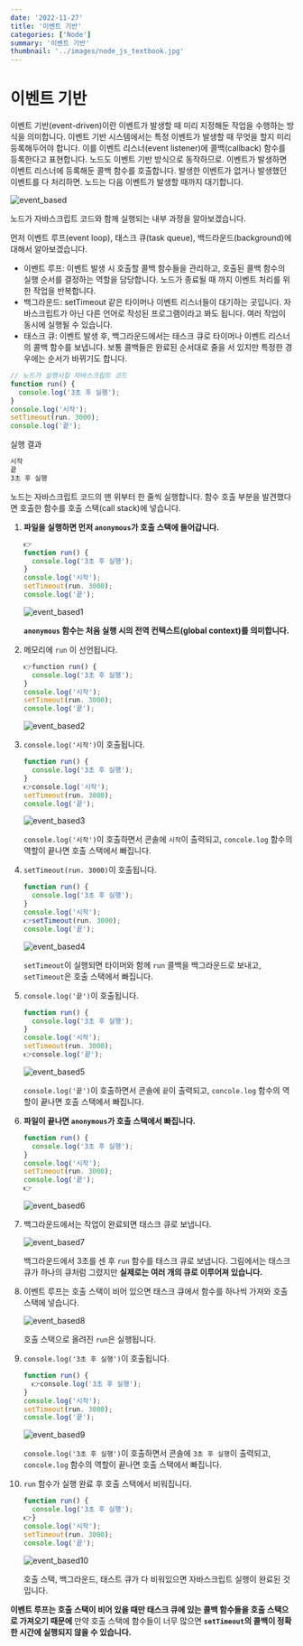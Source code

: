 ```yaml
---
date: '2022-11-27'
title: '이벤트 기반'
categories: ['Node']
summary: '이벤트 기반'
thumbnail: '../images/node_js_textbook.jpg'
---
```


# 이벤트 기반

이벤트 기반(event-driven)이란 이벤트가 발생할 때 미리 지정해둔 작업을 수행하는 방식을 의미합니다. 이벤트 기반 시스템에서는 특정 이벤트가 발생할 때 무엇을 할지 미리 등록해두어야 합니다. 이를 이벤트 리스너(event listener)에 콜백(callback) 함수를 등록한다고 표현합니다. 노드도 이벤트 기반 방식으로 동작하므로. 이벤트가 발생하면 이벤트 리스너에 등록해둔 콜백 함수를 호출합니다. 발생한 이벤트가 없거나 발생했던 이벤트를 다 처리하면. 노드는 다음 이벤트가 발생할 때까지 대기합니다.

![event_based](./images/event_based.jpg)

노드가 자바스크립트 코드와 함께 실행되는 내부 과정을 알아보겠습니다.

먼저 이벤트 루프(event loop), 태스크 큐(task queue), 백드라운드(background)에 대해서 알아보겠습니다.

- 이벤트 루프: 이벤트 발생 시 호출할 콜백 함수들을 관리하고, 호출된 콜백 함수의 실행 순서를 결정하는 역할을 담당합니다. 노드가 종료될 때 까지 이벤트 처리를 위한 작업을 반복합니다.
- 백그라운드: setTimeout 같은 타이머나 이벤트 리스너들이 대기하는 곳입니다. 자바스크립트가 아닌 다른 언어로 작성된 프로그램이라고 봐도 됩니다. 여러 작업이 동시에 실행될 수 있습니다.
- 태스크 큐: 이벤트 발생 후, 백그라운드에서는 태스크 큐로 타이머나 이벤트 리스너의 콜백 함수를 보냅니다. 보통 콜백들은 완료된 순서대로 줄을 서 있지만 특정한 경우에는 순서가 바뀌기도 합니다.

```jsx
// 노드가 실행시킬 자바스크립트 코드
function run() {
  console.log('3초 후 실행');
}
console.log('시작');
setTimeout(run. 3000);
console.log('끝');
```

실행 결과

```bash
시작
끝
3초 후 실행
```

노드는 자바스크립트 코드의 맨 위부터 한 줄씩 실행합니다. 함수 호출 부분을 발견했다면 호출한 함수를 호출 스택(call stack)에 넣습니다.

1. **파일을 실행하면 먼저 `anonymous`가 호출 스택에 들어갑니다.**

   ```jsx
   👉
   function run() {
     console.log('3초 후 실행');
   }
   console.log('시작');
   setTimeout(run. 3000);
   console.log('끝');
   ```

   ![event_based1](./images/event_based1.png)

   **`anonymous` 함수는 처음 실행 시의 전역 컨텍스트(global context)를 의미합니다.**

2. 메모리에 `run` 이 선언됩니다.

   ```jsx
   👉function run() {
     console.log('3초 후 실행');
   }
   console.log('시작');
   setTimeout(run. 3000);
   console.log('끝');
   ```

   ![event_based2](./images/event_based2.png)

3. `console.log('시작')`이 호출됩니다.

   ```jsx
   function run() {
     console.log('3초 후 실행');
   }
   👉console.log('시작');
   setTimeout(run. 3000);
   console.log('끝');
   ```

   ![event_based3](./images/event_based3.png)

   `console.log('시작')`이 호출하면서 콘솔에 `시작`이 출력되고, `concole.log` 함수의 역할이 끝나면 호출 스택에서 빠집니다.

4. `setTimeout(run. 3000)`이 호출됩니다.

   ```jsx
   function run() {
     console.log('3초 후 실행');
   }
   console.log('시작');
   👉setTimeout(run. 3000);
   console.log('끝');
   ```

   ![event_based4](./images/event_based4.png)

   `setTimeout`이 실행되면 타이머와 함께 `run` 콜백을 백그라운드로 보내고, `setTimeout`은 호출 스택에서 빠집니다.

5. `console.log('끝')`이 호출됩니다.

   ```jsx
   function run() {
     console.log('3초 후 실행');
   }
   console.log('시작');
   setTimeout(run. 3000);
   👉console.log('끝');
   ```

   ![event_based5](./images/event_based5.png)

   `console.log('끝')`이 호출하면서 콘솔에 `끝`이 출력되고, `concole.log` 함수의 역할이 끝나면 호출 스택에서 빠집니다.

6. **파일이 끝나면 `anonymous`가 호출 스택에서 빠집니다.**

   ```jsx
   function run() {
     console.log('3초 후 실행');
   }
   console.log('시작');
   setTimeout(run. 3000);
   console.log('끝');
   👉
   ```

   ![event_based6](./images/event_based6.png)

7. 백그라운드에서는 작업이 완료되면 태스크 큐로 보냅니다.

   ![event_based7](./images/event_based7.png)

   백그라운드에서 3초를 센 후 `run` 함수를 태스크 큐로 보냅니다. 그림에서는 태스크 큐가 하나의 큐처럼 그렸지만 **실제로는 여러 개의 큐로 이루어져 있습니다.**

8. 이벤트 루프는 호출 스택이 비어 있으면 태스크 큐에서 함수를 하나씩 가져와 호출 스택에 넣습니다.

   ![event_based8](./images/event_based8.png)

   호출 스택으로 올려진 `run`은 실행됩니다.

9. `console.log('3초 후 실행')`이 호출됩니다.

   ```jsx
   function run() {
     👉console.log('3초 후 실행');
   }
   console.log('시작');
   setTimeout(run. 3000);
   console.log('끝');
   ```

   ![event_based9](./images/event_based9.png)

   `console.log('3초 후 실행')`이 호출하면서 콘솔에 `3초 후 실행`이 출력되고, `concole.log` 함수의 역할이 끝나면 호출 스택에서 빠집니다.

10. `run` 함수가 실행 완료 후 호출 스택에서 비워집니다.

    ```jsx
    function run() {
      console.log('3초 후 실행');
    👉}
    console.log('시작');
    setTimeout(run. 3000);
    console.log('끝');
    ```

    ![event_based10](./images/event_based10.png)

    호출 스택, 백그라운드, 태스트 큐가 다 비워있으면 자바스크립트 실행이 완료된 것입니다.

**이벤트 루프는 호출 스택이 비어 있을 때만 태스크 큐에 있는 콜백 함수들을 호출 스택으로 가져오기 때문에** 만약 호출 스택에 함수들이 너무 많으면 **`setTimeout`의 콜백이 정확한 시간에 실행되지 않을 수 있습니다.**
